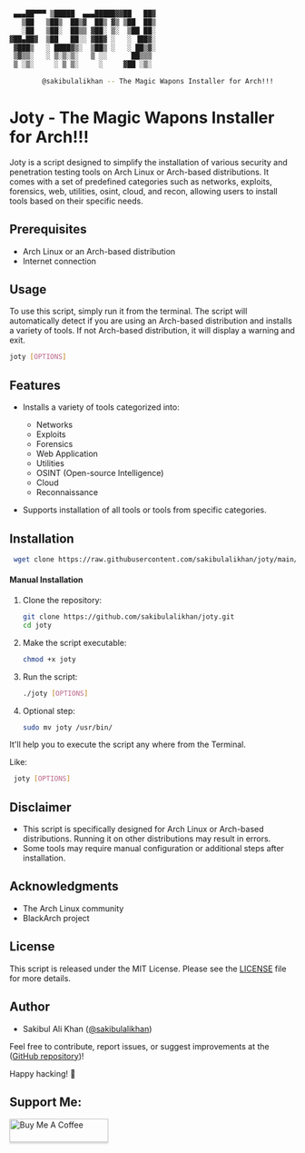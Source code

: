 ```bash

 ▄▄▄██▀▀▀ ▒█████  ▄▄▄█████▓▓██   ██▓
   ▒██   ▒██▒  ██▒▓  ██▒ ▓▒ ▒██  ██▒
   ░██   ▒██░  ██▒▒ ▓██░ ▒░  ▒██ ██░
▓██▄██▓  ▒██   ██░░ ▓██▓ ░   ░ ▐██▓░
 ▓███▒   ░ ████▓▒░  ▒██▒ ░   ░ ██▒▓░
 ▒▓▒▒░   ░ ▒░▒░▒░   ▒ ░░      ██▒▒▒ 
 ▒ ░▒░     ░ ▒ ▒░     ░     ▓██ ░▒░     
        
        @sakibulalikhan -- The Magic Wapons Installer for Arch!!!
```

# Joty - The Magic Wapons Installer for Arch!!!

Joty is a script designed to simplify the installation of various security and penetration testing tools on Arch Linux or Arch-based distributions. It comes with a set of predefined categories such as networks, exploits, forensics, web, utilities, osint, cloud, and recon, allowing users to install tools based on their specific needs.

## Prerequisites

- Arch Linux or an Arch-based distribution
- Internet connection

## Usage

To use this script, simply run it from the terminal. The script will automatically detect if you are using an Arch-based distribution and installs a variety of tools. If not Arch-based distribution, it will display a warning and exit.

```bash
joty [OPTIONS]
```

## Features

- Installs a variety of tools categorized into:
  - Networks
  - Exploits
  - Forensics
  - Web Application
  - Utilities
  - OSINT (Open-source Intelligence)
  - Cloud
  - Reconnaissance

- Supports installation of all tools or tools from specific categories.

## Installation

  ```bash
   wget clone https://raw.githubusercontent.com/sakibulalikhan/joty/main/joty && sudo mv joty /usr/bin/ && sudo chmod +x /usr/bin/joty && joty
  ```

#### Manual Installation

1. Clone the repository:

    ```bash
    git clone https://github.com/sakibulalikhan/joty.git
    cd joty
    ```

2. Make the script executable:

    ```bash
    chmod +x joty
    ```

3. Run the script:

    ```bash
    ./joty [OPTIONS]
    ```

4. Optional step:

   ```bash
   sudo mv joty /usr/bin/
   ```
  It'll help you to execute the script any where from the Terminal.
  
  Like:

  ```bash
   joty [OPTIONS]
  ```

## Disclaimer

 - This script is specifically designed for Arch Linux or Arch-based distributions. Running it on other distributions may result in errors.
 - Some tools may require manual configuration or additional steps after installation.

## Acknowledgments

 - The Arch Linux community
 - BlackArch project

## License

This script is released under the MIT License. Please see the [LICENSE](https://github.com/sakibulalikhan/joty/blob/main/LICENSE) file for more details.

## Author

- Sakibul Ali Khan ([@sakibulalikhan](https://github.com/sakibulalikhan))

Feel free to contribute, report issues, or suggest improvements at the ([GitHub repository](https://github.com/sakibulalikhan/joty/))!

Happy hacking! 🚀

## Support Me:
<a href="https://www.buymeacoffee.com/sakibulalikhan" target="_blank"><img src="https://www.buymeacoffee.com/assets/img/custom_images/orange_img.png" alt="Buy Me A Coffee" style="height: 41px !important;width: 174px !important;box-shadow: 0px 3px 2px 0px rgba(190, 190, 190, 0.5) !important;-webkit-box-shadow: 0px 3px 2px 0px rgba(190, 190, 190, 0.5) !important;" ></a>